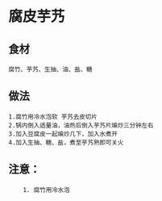 # 腐皮芋艿

## 食材
```
腐竹、芋艿、生抽、油、盐、糖
```
## 做法
```
1.腐竹用冷水泡软 芋艿去皮切片
2.锅内倒入适量油，油热后倒入芋艿片煸炒三分钟左右
3.加入豆腐皮一起煸炒几下，加入水煮开
4.加入生抽、糖、盐，煮至芋艿熟即可关火

```

## 注意：
```$xslt
    1. 腐竹用冷水泡
```